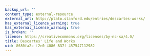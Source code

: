 ```yaml
---
backup_url: ''
content_type: external-resource
external_url: http://plato.stanford.edu/entries/descartes-works/
has_external_licence_warning: true
has_external_license_warning: true
is_broken: ''
license: https://creativecommons.org/licenses/by-nc-sa/4.0/
title: Descartes' Life and Works
uid: 8680fa2c-f2e0-4086-837f-457547112982
---
```

